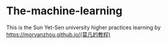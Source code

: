 # The-machine-learning
This is the Sun Yet-Sen university higher practices
learning by https://morvanzhou.github.io/(莫凡的教程)
